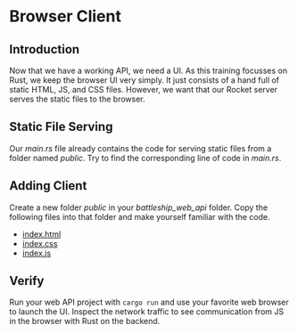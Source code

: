 # Browser Client

## Introduction

Now that we have a working API, we need a UI. As this training focusses on Rust, we keep the browser UI very simply. It just consists of a hand full of static HTML, JS, and CSS files. However, we want that our Rocket server serves the static files to the browser.

## Static File Serving

Our *main.rs* file already contains the code for serving static files from a folder named *public*. Try to find the corresponding line of code in *main.rs*.

## Adding Client

Create a new folder *public* in your *battleship_web_api* folder. Copy the following files into that folder and make yourself familiar with the code.

* [index.html](../999-final/battleship_web_api/public/index.html)
* [index.css](../999-final/battleship_web_api/public/index.css)
* [index.js](../999-final/battleship_web_api/public/index.js)

## Verify

Run your web API project with `cargo run` and use your favorite web browser to launch the UI. Inspect the network traffic to see communication from JS in the browser with Rust on the backend.
